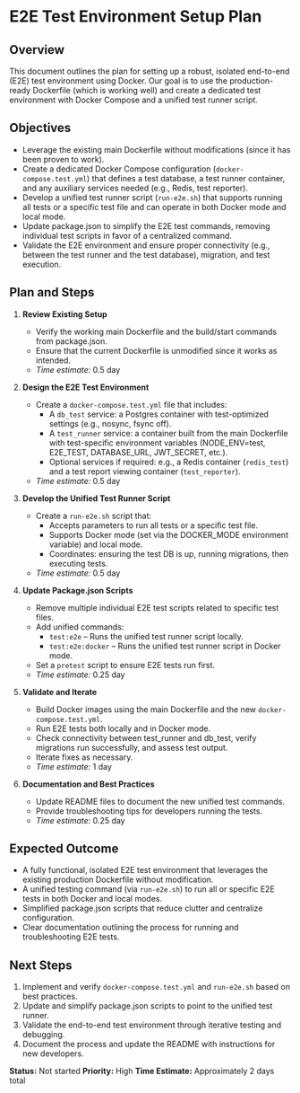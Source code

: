# E2E Test Environment Setup Plan

## Overview

This document outlines the plan for setting up a robust, isolated end-to-end (E2E) test environment using Docker. Our goal is to use the production-ready Dockerfile (which is working well) and create a dedicated test environment with Docker Compose and a unified test runner script.

## Objectives

- Leverage the existing main Dockerfile without modifications (since it has been proven to work).
- Create a dedicated Docker Compose configuration (`docker-compose.test.yml`) that defines a test database, a test runner container, and any auxiliary services needed (e.g., Redis, test reporter).
- Develop a unified test runner script (`run-e2e.sh`) that supports running all tests or a specific test file and can operate in both Docker mode and local mode.
- Update package.json to simplify the E2E test commands, removing individual test scripts in favor of a centralized command.
- Validate the E2E environment and ensure proper connectivity (e.g., between the test runner and the test database), migration, and test execution.

## Plan and Steps

1. **Review Existing Setup**
   - Verify the working main Dockerfile and the build/start commands from package.json.
   - Ensure that the current Dockerfile is unmodified since it works as intended.
   - *Time estimate:* 0.5 day

2. **Design the E2E Test Environment**
   - Create a `docker-compose.test.yml` file that includes:
     - A `db_test` service: a Postgres container with test-optimized settings (e.g., nosync, fsync off).
     - A `test_runner` service: a container built from the main Dockerfile with test-specific environment variables (NODE_ENV=test, E2E_TEST, DATABASE_URL, JWT_SECRET, etc.).
     - Optional services if required: e.g., a Redis container (`redis_test`) and a test report viewing container (`test_reporter`).
   - *Time estimate:* 0.5 day

3. **Develop the Unified Test Runner Script**
   - Create a `run-e2e.sh` script that:
     - Accepts parameters to run all tests or a specific test file.
     - Supports Docker mode (set via the DOCKER_MODE environment variable) and local mode.
     - Coordinates: ensuring the test DB is up, running migrations, then executing tests.
   - *Time estimate:* 0.5 day

4. **Update Package.json Scripts**
   - Remove multiple individual E2E test scripts related to specific test files.
   - Add unified commands:
     - `test:e2e` – Runs the unified test runner script locally.
     - `test:e2e:docker` – Runs the unified test runner script in Docker mode.
   - Set a `pretest` script to ensure E2E tests run first.
   - *Time estimate:* 0.25 day

5. **Validate and Iterate**
   - Build Docker images using the main Dockerfile and the new `docker-compose.test.yml`.
   - Run E2E tests both locally and in Docker mode.
   - Check connectivity between test_runner and db_test, verify migrations run successfully, and assess test output.
   - Iterate fixes as necessary.
   - *Time estimate:* 1 day

6. **Documentation and Best Practices**
   - Update README files to document the new unified test commands.
   - Provide troubleshooting tips for developers running the tests.
   - *Time estimate:* 0.25 day

## Expected Outcome

- A fully functional, isolated E2E test environment that leverages the existing production Dockerfile without modification.
- A unified testing command (via `run-e2e.sh`) to run all or specific E2E tests in both Docker and local modes.
- Simplified package.json scripts that reduce clutter and centralize configuration.
- Clear documentation outlining the process for running and troubleshooting E2E tests.

## Next Steps

1. Implement and verify `docker-compose.test.yml` and `run-e2e.sh` based on best practices.
2. Update and simplify package.json scripts to point to the unified test runner.
3. Validate the end-to-end test environment through iterative testing and debugging.
4. Document the process and update the README with instructions for new developers.

**Status:** Not started
**Priority:** High
**Time Estimate:** Approximately 2 days total 